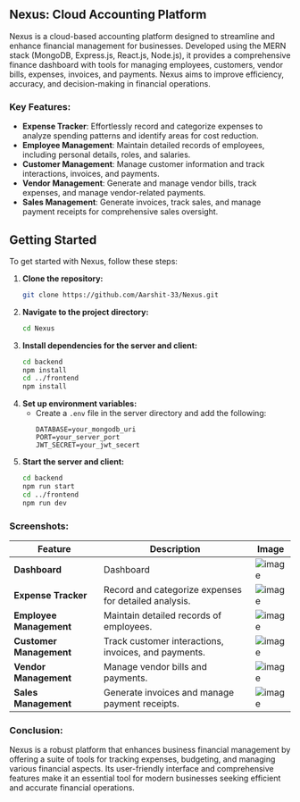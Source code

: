 ## Nexus: Cloud Accounting Platform

Nexus is a cloud-based accounting platform designed to streamline and enhance financial management for businesses. Developed using the MERN stack (MongoDB, Express.js, React.js, Node.js), it provides a comprehensive finance dashboard with tools for managing employees, customers, vendor bills, expenses, invoices, and payments. Nexus aims to improve efficiency, accuracy, and decision-making in financial operations.

### Key Features:
- **Expense Tracker**: Effortlessly record and categorize expenses to analyze spending patterns and identify areas for cost reduction.
- **Employee Management**: Maintain detailed records of employees, including personal details, roles, and salaries.
- **Customer Management**: Manage customer information and track interactions, invoices, and payments.
- **Vendor Management**: Generate and manage vendor bills, track expenses, and manage vendor-related payments.
- **Sales Management**: Generate invoices, track sales, and manage payment receipts for comprehensive sales oversight.

## Getting Started
To get started with Nexus, follow these steps:

1. **Clone the repository:**
    ```bash
    git clone https://github.com/Aarshit-33/Nexus.git
    ```
2. **Navigate to the project directory:**
    ```bash
    cd Nexus
    ```
3. **Install dependencies for the server and client:**
    ```bash
    cd backend
    npm install
    cd ../frontend
    npm install
    ```
4. **Set up environment variables:**
   - Create a `.env` file in the server directory and add the following:
     ```env
     DATABASE=your_mongodb_uri
     PORT=your_server_port
     JWT_SECRET=your_jwt_secert
     ```
5. **Start the server and client:**
    ```bash
    cd backend
    npm run start
    cd ../frontend
    npm run dev
    ```


### Screenshots:

| **Feature**          | **Description**                                              | **Image**                                      |
|----------------------|--------------------------------------------------------------|------------------------------------------------|
| **Dashboard**  | Dashboard        | ![image](https://github.com/user-attachments/assets/8b9296b2-aadc-4eb1-92f7-a24b95b944d8) |
| **Expense Tracker**  | Record and categorize expenses for detailed analysis.        | ![image](https://github.com/user-attachments/assets/b213d28b-05db-44e7-b977-f9482c0e8428) |
| **Employee Management** | Maintain detailed records of employees.                   | ![image](https://github.com/user-attachments/assets/f36b3199-96df-4e0c-9225-160081a05bfd) |
| **Customer Management** | Track customer interactions, invoices, and payments.      | ![image](https://github.com/user-attachments/assets/0f72e56e-dafa-4154-9b7b-566d12eaaa9d) |
| **Vendor Management** | Manage vendor bills and payments.                           | ![image](https://github.com/user-attachments/assets/0fff73c5-de02-43a4-aaea-dd3e9aff266c) |
| **Sales Management** | Generate invoices and manage payment receipts.               | ![image](https://github.com/user-attachments/assets/e248ee2a-e0c8-4b0c-ae43-13e884f11426) |

### Conclusion:
Nexus is a robust platform that enhances business financial management by offering a suite of tools for tracking expenses, budgeting, and managing various financial aspects. Its user-friendly interface and comprehensive features make it an essential tool for modern businesses seeking efficient and accurate financial operations.
